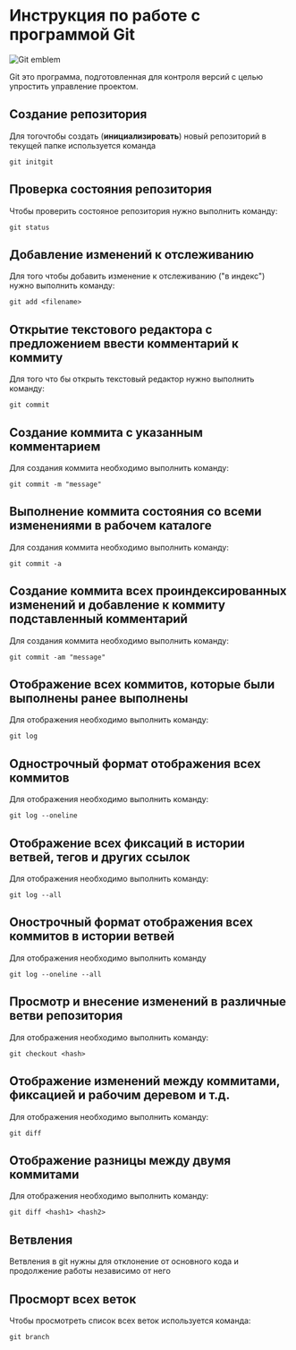 # Инструкция по работе с программой Git

![Git emblem](git.png)


Git это программа,  подготовленная для контроля версий с целью упростить управление проектом.

## Создание репозитория

Для тогочтобы создать (**инициализировать**) новый репозиторий в текущей папке используется команда

    git initgit

## Проверка состояния репозитория

Чтобы проверить состояное репозитория нужно выполнить команду:

    git status

## Добавление изменений к отслеживанию

Для того чтобы добавить изменение к отслеживанию ("в индекс") нужно выполнить команду:

    git add <filename>

## Открытие текстового редактора с предложением ввести комментарий к коммиту ##
Для того что бы открыть текстовый редактор нужно выполнить команду:

    git commit

## Создание коммита с указанным комментарием ##

Для создания коммита необходимо выполнить команду:

    git commit -m "message"

## Выполнение коммита состояния со всеми изменениями в рабочем каталоге ##

Для создания коммита необходимо выполнить команду:

    git commit -a

## Создание коммита всех проиндексированных изменений и добавление к коммиту подставленный комментарий ##

Для создания коммита необходимо выполнить команду:

    git commit -am "message"

## Отображение всех коммитов, которые были выполнены ранее выполнены ##

Для отображения необходимо выполнить команду:
    
    git log

## Однострочный формат отображения всех коммитов ##

Для отображения необходимо выполнить команду:

    git log --oneline

## Отображение всех фиксаций в истории ветвей, тегов и других ссылок ##

Для отображения необходимо выполнить команду:

    git log --all

## Онострочный формат отображения всех коммитов в истории ветвей ##

Для отображения необходимо выполнить команду

    git log --oneline --all

## Просмотр и внесение изменений в различные ветви репозитория ##

Для отображения необходимо выполнить команду:

    git checkout <hash>

## Отображение изменений между коммитами, фиксацией и рабочим деревом и т.д. ##

Для отображения необходимо выполнить команду:

    git diff

## Отображение разницы между двумя коммитами ##

Для отображения необходимо выполнить команду:

    git diff <hash1> <hash2>

## Ветвления

Ветвления в git нужны для отклонение от основного кода и продолжение работы независимо от него

## Просморт всех веток

Чтобы просмотреть список всех веток используется команда:

    git branch

